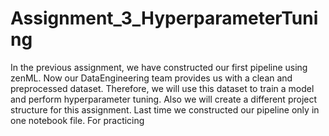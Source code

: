 # Assignment_3_HyperparameterTuning

In the previous assignment, we have constructed our first pipeline using zenML. Now our DataEngineering team provides us with a clean and preprocessed dataset. Therefore, we will use this dataset to train a model and perform hyperparameter tuning. Also we will create a different project structure for this assignment. Last time we constructed our pipeline only in one notebook file. For practicing 